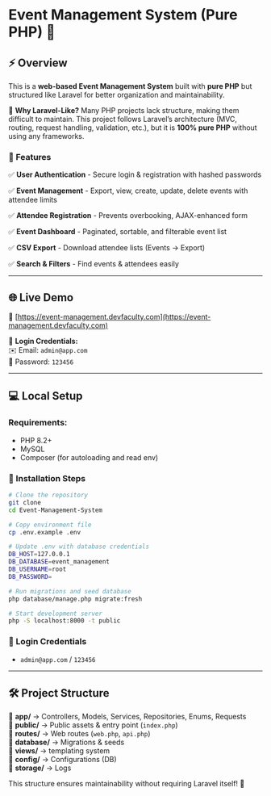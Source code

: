 # Event Management System (Pure PHP) 🚀

## ⚡ Overview

This is a **web-based Event Management System** built with **pure PHP** but structured like Laravel for better organization and maintainability.

🚀 **Why Laravel-Like?**
Many PHP projects lack structure, making them difficult to maintain. This project follows Laravel’s architecture (MVC, routing, request handling, validation, etc.), but it is **100% pure PHP** without using any frameworks.

### 🎯 Features

✅ **User Authentication** - Secure login & registration with hashed passwords

✅ **Event Management** - Export, view, create, update, delete events with attendee limits

✅ **Attendee Registration** - Prevents overbooking, AJAX-enhanced form

✅ **Event Dashboard** - Paginated, sortable, and filterable event list

✅ **CSV Export** - Download attendee lists (Events -> Export)

✅ **Search & Filters** - Find events & attendees easily

---

## 🌐 Live Demo

🔗 [https://event-management.devfaculty.com](https://event-management.devfaculty.com)

📩 **Login Credentials:**\
✉️ Email: `admin@app.com`\
🔑 Password: `123456`

---

## 💻 Local Setup

### Requirements:

- PHP 8.2+
- MySQL
- Composer (for autoloading and read env)

### 🚀 Installation Steps

```bash
# Clone the repository
git clone 
cd Event-Management-System

# Copy environment file
cp .env.example .env

# Update .env with database credentials
DB_HOST=127.0.0.1
DB_DATABASE=event_management
DB_USERNAME=root
DB_PASSWORD=

# Run migrations and seed database
php database/manage.php migrate:fresh

# Start development server
php -S localhost:8000 -t public
```

### 🔑 Login Credentials

- `admin@app.com` / `123456`

---

## 🛠️ Project Structure

📂 **app/** → Controllers, Models, Services, Repositories, Enums, Requests\
📂 **public/** → Public assets & entry point (`index.php`)\
📂 **routes/** → Web routes (`web.php`, `api.php`)\
📂 **database/** → Migrations & seeds\
📂 **views/** → templating system\
📂 **config/** → Configurations (DB)\
📂 **storage/** → Logs

This structure ensures maintainability without requiring Laravel itself! 🚀
